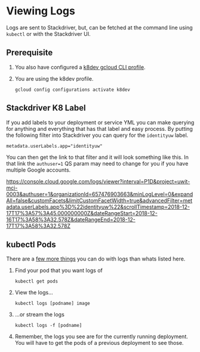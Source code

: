 # Viewing Logs

Logs are sent to Stackdriver, but, can be fetched at the command line using `kubectl` or with the Stackdriver UI.

## Prerequisite

1. You also have configured a [k8dev gcloud CLI profile](new-gcloud-profile.md).

1. You are using the k8dev profile.

    ```
    gcloud config configurations activate k8dev
    ```

## Stackdriver K8 Label

If you add labels to your deployment or service YML you can make querying for anything and everything that has that label and easy process.  By putting the following filter into Stackdriver you can query for the `identityuw` label.

    metadata.userLabels.app="identityuw"

You can then get the link to that filter and it will look something like this.  In that link the `authuser=1` QS param may need to change for you if you have multiple Google accounts.


https://console.cloud.google.com/logs/viewer?interval=P1D&project=uwit-mci-0003&authuser=1&organizationId=657476903663&minLogLevel=0&expandAll=false&customFacets&limitCustomFacetWidth=true&advancedFilter=metadata.userLabels.app%3D%22identityuw%22&scrollTimestamp=2018-12-17T17%3A57%3A45.000000000Z&dateRangeStart=2018-12-16T17%3A58%3A32.578Z&dateRangeEnd=2018-12-17T17%3A58%3A32.578Z


## kubectl Pods

There are a [few more things](https://kubernetes.io/docs/reference/kubectl/cheatsheet/#interacting-with-running-pods) you can do with logs than whats listed here.

1. Find your pod that you want logs of

    ```
    kubectl get pods
    ```

1. View the logs...

    ```
    kubectl logs [podname] image
    ```

1. ...or stream the logs

    ```
    kubectl logs -f [podname]
    ```

1. Remember, the logs you see are for the currently running deployment.  You will have to get the pods of a previous deployment to see those.